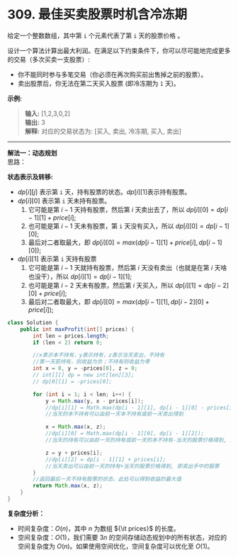 # 309. 最佳买卖股票时机含冷冻期

给定一个整数数组，其中第 `i` 个元素代表了第 `i` 天的股票价格 。​

设计一个算法计算出最大利润。在满足以下约束条件下，你可以尽可能地完成更多的交易（多次买卖一支股票）:

* 你不能同时参与多笔交易（你必须在再次购买前出售掉之前的股票）。
* 卖出股票后，你无法在第二天买入股票 (即冷冻期为 `1` 天)。

**示例:**  
>**输入:** [1,2,3,0,2]  
>**输出:** 3  
>**解释:** 对应的交易状态为: [买入, 卖出, 冷冻期, 买入, 卖出]

---
**解法一：动态规划**  
思路：  

**状态表示及转移:**

* $dp[i][j]$ 表示第 `i` 天，持有股票的状态。$dp[i][1]$表示持有股票。
* $dp[i][0]$ 表示第 `i` 天未持有股票。
  1. 它可能是第 $i-1$ 天持有股票，然后第 $i$ 天卖出去了，所以 $dp[i][0] = dp[i-1][1] + price[i]$;
  2. 也可能是第 $i-1$ 天未有股票，第 `i` 天没有买入，所以 $dp[i][0] = dp[i-1][0]$;
  3. 最后对二者取最大，即 $dp[i][0] = max(dp[i-1][1] + price[i], dp[i-1][0])$;
* $dp[i][1]$ 表示第 `i` 天持有股票
  1. 它可能是第 $i-1$ 天就持有股票，然后第 $i$ 天没有卖出（也就是在第 $i$ 天啥也没干），所以 $dp[i][1] = dp[i-1][1]$;
  2. 也可能是第 $i-2$ 天未有股票，然后第 $i$ 天买入，所以 $dp[i][1] = dp[i-2][0] + price[i]$;
  3. 最后对二者取最大，即 $dp[i][0] = max(dp[i-1][1], dp[i-2][0] + price[i])$;

```Java
class Solution {
    public int maxProfit(int[] prices) {
        int len = prices.length;
        if (len < 2) return 0;

        //x表示本不持有，y表示持有，z表示当天卖出，不持有
        //第一天若持有，则收益为负；不持有则收益为零
        int x = 0, y = -prices[0], z = 0;
        // int[][] dp = new int[len][3];
        // dp[0][1] = -prices[0];

        for (int i = 1; i < len; i++) {
            y = Math.max(y, x - prices[i]);
            //dp[i][1] = Math.max(dp[i - 1][1], dp[i - 1][0] - prices[i]);
            //当天的本不持有可以由前一天本不持有或前一天卖出得到

            x = Math.max(x, z);
            //dp[i][0] = Math.max(dp[i - 1][0], dp[i - 1][2]);
            //当天的持有可以由前一天的持有或前一天的本不持有-当天的股票价格得到, 即买进一只股票

            z = y + prices[i];
            //dp[i][2] = dp[i - 1][1] + prices[i];
            //当天卖出可以由前一天的持有+当天的股票价格得到, 即卖出手中的股票
        }
        //返回最后一天不持有股票的状态，此处可以得到收益的最大值
        return Math.max(x, z);
    }
}
```

**复杂度分析：**  

* 时间复杂度：$O(n)$，其中 $n$ 为数组 ${\it prices}$ 的长度。
* 空间复杂度：$O(1)$，我们需要 $3n$ 的空间存储动态规划中的所有状态，对应的空间复杂度为 $O(n)$。如果使用空间优化，空间复杂度可以优化至 $O(1)$。
